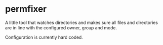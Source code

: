 # permfixer

A little tool that watches directories and makes sure all files and directories are in line with the configured owner, group and mode.

Configuration is currently hard coded.
